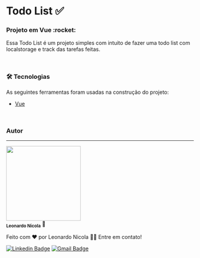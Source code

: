 # Todo List :white_check_mark:	

<h3>Projeto em Vue :rocket:	</h3>
<p>Essa Todo List é um projeto simples com intuito de fazer uma todo list com localstorage e track das tarefas feitas.</p>

</br>

### 🛠 Tecnologias

As seguintes ferramentas foram usadas na construção do projeto:

- [Vue](https://vuejs.org/)
</br>

### Autor
---

 <img src="https://avatars.githubusercontent.com/u/85263860?v=4" width="200px;" alt=""/>
 <br />
 <sub><b>Leonardo Nicola</b></sub></a> 🚀


Feito com ❤️ por Leonardo Nicola 👋🏽 Entre em contato!

[![Linkedin Badge](https://img.shields.io/badge/-Leonardo-blue?style=flat-square&logo=Linkedin&logoColor=white&link=https://www.linkedin.com/in/leonardonicola/)](https://www.linkedin.com/in/leonardonicola/) 
[![Gmail Badge](https://img.shields.io/badge/-leonardonicolares@gmail.com-c14438?style=flat-square&logo=Gmail&logoColor=white&link=mailto:leonardonicolares@gmail.com)](mailto:leonardonicolares@gmail.com)
